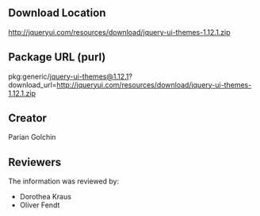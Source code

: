 ## Download Location

http://jqueryui.com/resources/download/jquery-ui-themes-1.12.1.zip

## Package URL (purl)

pkg:generic/jquery-ui-themes@1.12.1?download_url=http://jqueryui.com/resources/download/jquery-ui-themes-1.12.1.zip

## Creator

Parian Golchin

## Reviewers

The information was reviewed by:

* Dorothea Kraus
* Oliver Fendt